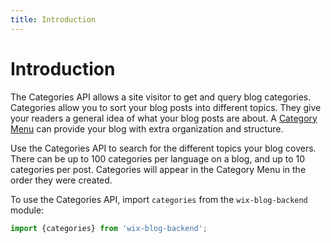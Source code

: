 ```yaml
---
title: Introduction
---
```


# Introduction


The Categories API allows a site visitor to get and query blog categories.
Categories allow you to sort your blog posts into different topics. They give your 
readers a general idea of what your blog posts are about. 
A [Category Menu](https://support.wix.com/en/article/wix-blog-adding-and-customizing-a-category-menu) can provide your blog with extra organization and structure.

Use the Categories API to search for the different topics your blog covers.  
There can be up to 100 categories per language on a blog, and up to 10 categories per post. 
Categories will appear in the Category Menu in the order they were created. 

To use the Categories API, import `categories` from the `wix-blog-backend` module:

```javascript
import {categories} from 'wix-blog-backend';
```